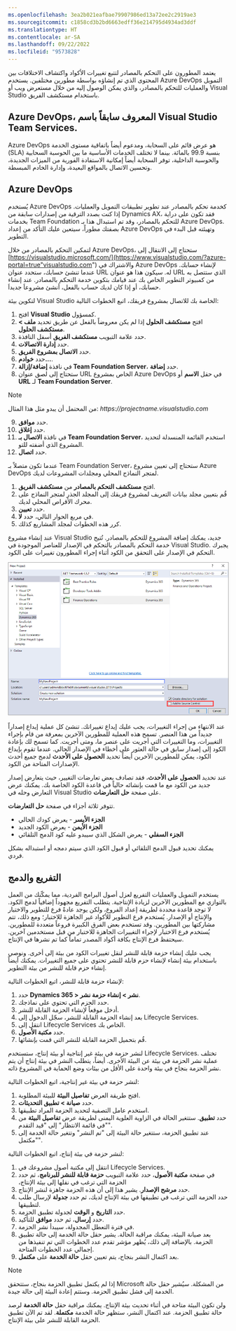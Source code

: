 ```yaml
---
ms.openlocfilehash: 3ea2b021eafbae79907986ed13a72ee2c2919ae3
ms.sourcegitcommit: c1858cd3b2bd6663edff36e214795d4934ad3ddf
ms.translationtype: HT
ms.contentlocale: ar-SA
ms.lasthandoff: 09/22/2022
ms.locfileid: "9573828"
---
```


يعتمد المطورون على التحكم بالمصادر لتتبع تغييرات الأكواد واكتشاف الاختلافات بين المحتوى الذي تم إنشاؤه بواسطة مطورين مختلفين. يستخدم Azure DevOps التمويل والعمليات للتحكم بالمصادر، والذي يمكن الوصول إليه من خلال مستعرض ويب أو Visual Studio باستخدام مستكشف الفريق.

## <a name="azure-devops-formerly-visual-studio-team-services"></a>Azure DevOps، المعروف سابقاً باسم Visual Studio Team Services.

Azure DevOps هو عرض قائم على السحابة، ومدعوم أيضاً باتفاقية مستوى الخدمة (SLA) بنسبة 99.9 بالمائة. بينما لا تختلف الخدمات الأساسية ما بين الحوسبة السحابية والحوسبة الداخلية، توفر السحابة أيضاً إمكانية الاستفادة الفورية من الميزات الجديدة، وتحسين الاتصال بالمواقع البعيدة، وإدارة الخادم المبسطة. 

## <a name="azure-devops"></a>Azure DevOps

يُستخدم Azure DevOps كخدمة تحكم بالمصادر عند تطوير تطبيقات التمويل والعمليات. إذا كنت بصدد الترقية من إصدارات سابقة من Dynamics AX، فقد تكون على دراية بخدمات Team Foundation للتحكم بالمصادر، وقد تم استبدال هذا بـ Azure DevOps. بصفتك مطوراً، سيتعين عليك التأكد من إعداد Azure DevOps وتهيئته قبل البدء في التطوير. 

لتمكين التحكم بالمصادر من خلال Azure DevOps، ستحتاج إلى الانتقال إلى [https://visualstudio.microsoft.com/](https://www.visualstudio.com/?azure-portal=true"visualstudio.com") والاشتراك في Azure DevOps لإنشاء حسابك. عندما تنشئ حسابك، ستحدد عنوان URL له. سيكون هذا هو عنوان URL الذي ستتصل به من كمبيوتر التطوير الخاص بك عند قيامك بتكوين خدمة التحكم بالمصادر. عند إنشاء حسابك، أو إذا كان لديك حساب بالفعل، أنشئ مشروعاَ جديداَ.

لتكوين بيئة Visual Studio الخاصة بك للاتصال بمشروع فريقك، اتبع الخطوات التالية:

1. افتح **Visual Studio** كمسؤول.
2.  افتح **مستكشف الحلول** إذا لم يكن معروضاً بالفعل عن طريق تحديد **ملف > مستكشف الحلول**.
3.  حدد علامة التبويب **مستكشف الفريق** أسفل النافذة.
4.  حدد **إدارة الاتصالات**. 
5.  حدد **الاتصال بمشروع الفريق**. 
6.  حدد **خوادم...**.
7.  في نافذة **إضافة/إزالة Team Foundation Server**، حدد **إضافة**. 
8.  ستحتاج إلى لصق عنوان URL الخاص بمشروع Azure DevOps في حقل **الاسم** أو **URL** لـ **Team Foundation Server**. 
   > [!NOTE]
   > من المحتمل أن يبدو مثل هذا المثال: *https:\//projectname.visualstudio.com*

9.  حدد **موافق**.
10. حدد **إغلاق**. 
11. في نافذة **الاتصال بـ Team Foundation Server**، استخدم القائمة المنسدلة لتحديد المشروع الذي أضفته للتو. 
12. حدد **اتصال**.

عندما تكون متصلاً بـ Team Foundation Server، ستحتاج إلى تعيين مشروع Azure DevOps لمتجر النماذج المحلي ومجلدات المشروعات لديك.

1.  افتح **مستكشف التحكم بالمصادر** من **مستكشف الفريق**.
2.  قُم بتعيين مجلد بيانات التعريف لمشروع فريقك إلى المجلد الجذر لمتجر النماذج على محرك الأقراص المحلي لديك.
3.  حدد **تعيين**.
4.  في مربع الحوار التالي، حدد **لا**.
5.  كرر هذه الخطوات لمجلد المشاريع كذلك.

عند إنشاء مشروع Visual Studio جديد، يمكنك إضافة المشروع للتحكم بالمصادر. تُتيح خدمة التحكم بالمصادر بالتحكم في الإصدار للعناصر الموجودة في Visual Studio. يجبرك التحكم في الإصدار على التحقق من الكود أثناء إجراء المطورون تغييرات على الكود.


[ ![لقطة شاشة لصفحة المشروع الجديد تُبرز خانة الاختيار "إضافة إلى التحكم بالمصادر".](../media/add-source-control.png) ](../media/add-source-control.png#lightbox)

عند الانتهاء من إجراء التغييرات، يجب عليك إيداع تغييراتك.
تنشئ كل عملية إيداع إصداراً جديداً من هذا العنصر. تسمح هذه العملية للمطورين الآخرين بمعرفة من قام بإجراء التغييرات، وما التغييرات التي أجريت على عنصر ما، ومتى أجريت. كما تسمح لك بإعادة الكود إلى إصدار سابق في حالة العثور على أخطاء في الإصدار الحالي. عندما تقوم بإيداع الكود، يمكن للمطورين الآخرين أيضاً تحديد **الحصول على الأحدث** لدمج جميع أحدث الإصدارات المتاحة من الكود.

عند تحديد **الحصول على الأحدث**، فقد تصادف بعض تعارضات التغيير، حيث يتعارض إصدار جديد من الكود مع ما قمت بإنشائه حالياً في قاعدة الكود الخاصة بك. يمكنك عرض التعارض وحله في Visual Studio على صفحة **حل التعارضات**.

تتوفر ثلاثة أجزاء في صفحة **حل التعارضات**.

-   **الجزء الأيسر** - يعرض كودك الحالي
-   **الجزء الأيمن** - يعرض الكود الجديد
-   **الجزء السفلي** - يعرض الشكل الذي سيبدو عليه كود الدمج التلقائي

يمكنك تحديد قبول الدمج التلقائي أو قبول الكود الذي سيتم دمجه أو استبداله بشكل فردي.

## <a name="branching-and-merging"></a>التفريع والدمج ##
يستخدم التمويل والعمليات التفريع لعزل أصول البرامج الفردية، مما يمكّنك من العمل بالتوازي مع المطورين الآخرين لزيادة الإنتاجية. يتطلب التفريع مجهوداً إضافياً لدمج الكود. لا توجد قاعدة محددة لطريقة إعداد الفروع، ولكن يوجد عادةً فرع للتطوير والاختبار والإنتاج أو الإصدار. يُستخدم فرع التطوير للأكواد غير الجاهزة للاختبار؛ ومع ذلك، تتم مشاركتها بين المطورين. وقد تستخدم بعض الفرق الكبيرة فروعاً متعددة للمطورين. يُستخدم فرع الاختبار لإجراء التغييرات الجاهزة للاختبار من قبل مستخدمين آخرين. سيحتفظ فرع الإنتاج بكافة أكواد المصدر تماماً كما تم نشرها في الإنتاج.

يجب عليك إنشاء حزمة قابلة للنشر لنقل تغييرات الكود من بيئة إلى أخرى. ونوصي باستخدام بيئة إنشاء لإنشاء حزم قابلة للنشر تحتوي على جميع التغييرات. يمكنك أيضاً إنشاء حزم قابلة للنشر من بيئة التطوير.

لإنشاء حزمة قابلة للنشر، اتبع الخطوات التالية:

1.  حدد **Dynamics 365 > نشر > إنشاء حزمة نشر**.
2.  حدد الحزم التي تحتوي على نماذجك.
3.  أدخل موقعاً لإنشاء الحزمة القابلة للنشر.
4.  بعد إنشاء الحزمة القابلة للنشر، سجّل الدخول إلى Lifecycle Services.
5.  انتقل إلى Lifecycle Services الخاص بك.
6.  حدد **مكتبة الأصول**.
7.  قُم بتحميل الحزمة القابلة للنشر التي قمت بإنشائها.

لنشر حزمة في بيئة غير إنتاجية أو بيئة إنتاج، ستستخدم Lifecycle Services. تختلف عملية نشر الحزمة في بيئة عن البيئة الأخرى. أيضاً، يتطلب النشر في بيئة إنتاج أن يتم نشر الحزمة بنجاح في بيئة واحدة على الأقل من بيئات وضع الحماية في المشروع ذاته.

لنشر حزمة في بيئة غير إنتاجية، اتبع الخطوات التالية:

1.  افتح طريقة العرض **تفاصيل البيئة** للبيئة المطلوبة.
2.  حدد **صيانة > تطبيق التحديثات**.
3.  استخدم عامل التصفية لتحديد الحزمة المراد تطبيقها.
4.  حدد **تطبيق**. ستتغير الحالة في الزاوية العلوية اليمنى لطريقة عرض **تفاصيل البيئة** من "في قائمة الانتظار" إلى "قيد التقدم".
5.  عند تطبيق الحزمة، ستتغير حالة البيئة إلى "تم النشر" وتتغير حالة الخدمة إلى "مكتمل".

لنشر حزمة في بيئة إنتاج، اتبع الخطوات التالية:

1.  انتقل إلى مكتبة أصول مشروعك في Lifecycle Services. 
2.  في صفحة **مكتبة الأصول**، حدد علامة التبويب **حزمة قابلة للنشر للبرنامج‬‬‏‫**، ثم حدد الحزمة التي ترغب في نقلها إلى بيئة الإنتاج، 
3.  حدد **مرشح الإصدار**. يشير هذا إلى أن هذه الحزمة جاهزة لنشر الإنتاج.
4.  حدد الحزمة التي ترغب في تطبيقها في بيئة الإنتاج لديك، ثم حدد **جدولة** لإرسال طلب لتطبيقها.
5.  حدد **التاريخ** و **الوقت** لجدولة تطبيق الحزمة. 
6.  حدد **إرسال**، ثم حدد **موافق** للتأكيد. 
7.  في فترة التعطل المجدولة، سيبدأ نشر الحزمة.
8.  بعد صيانة البيئة، يمكنك مراقبة الحالة. يشير حقل حالة الخدمة إلى حالة تطبيق الحزمة. بالإضافة إلى ذلك، يُظهر مؤشر تقدم عدد الخطوات التي تم تنفيذها من إجمالي عدد الخطوات المتاحة.
9.  بعد اكتمال النشر بنجاح، يتم تعيين حقل **حالة الخدمة** على **مكتمل**.

> [!NOTE]
> إذا لم يكتمل تطبيق الحزمة بنجاح، ستتحقق Microsoft من المشكلة. سيُشير حقل حالة الخدمة إلى فشل تطبيق الحزمة. وستتم إعادة البيئة إلى حالة جيدة.


ولن تكون البيئة متاحة في أثناء تحديث بيئة الإنتاج. يمكنك مراقبة حقل **حالة الخدمة** لرصد حالة تطبيق الحزمة. عند اكتمال النشر، ستظهر حالة الخدمة **مكتملة**. لقد تم الآن تطبيق الحزمة القابلة للنشر على بيئة الإنتاج.
